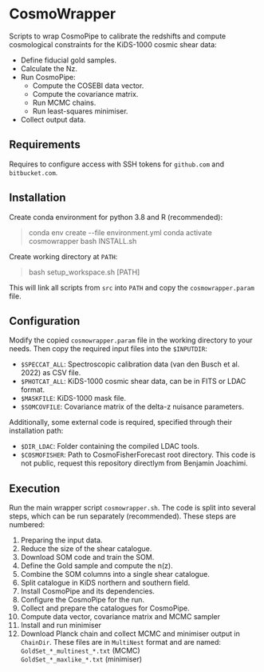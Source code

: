 # CosmoWrapper

Scripts to wrap CosmoPipe to calibrate the redshifts and compute cosmological
constraints for the KiDS-1000 cosmic shear data:
- Define fiducial gold samples.
- Calculate the Nz.
- Run CosmoPipe:
  - Compute the COSEBI data vector.
  - Compute the covariance matrix.
  - Run MCMC chains.
  - Run least-squares minimiser.
- Collect output data.

## Requirements

Requires to configure access with SSH tokens for `github.com` and
`bitbucket.com`.

## Installation

Create conda environment for python 3.8 and R (recommended):

> conda env create --file environment.yml
> conda activate cosmowrapper
> bash INSTALL.sh

Create working directory at `PATH`:

> bash setup_workspace.sh [PATH]

This will link all scripts from `src` into `PATH` and copy the
`cosmowrapper.param` file.

## Configuration

Modify the copied `cosmowrapper.param` file in the working directory to your
needs. Then copy the required input files into the `$INPUTDIR`:
- `$SPECCAT_ALL`: Spectroscopic calibration data (van den Busch et al. 2022) as
  CSV file.
- `$PHOTCAT_ALL`: KiDS-1000 cosmic shear data, can be in FITS or LDAC format.
- `$MASKFILE`: KiDS-1000 mask file.
- `$SOMCOVFILE`: Covariance matrix of the delta-z nuisance parameters.

Additionally, some external code is required, specified through their
installation path:
- `$DIR_LDAC`: Folder containing the compiled LDAC tools.
- `$COSMOFISHER`: Path to CosmoFisherForecast root directory. This code is not
  public, request this repository directlym from Benjamin Joachimi.

## Execution

Run the main wrapper script `cosmowrapper.sh`. The code is split into several
steps, which can be run separately (recommended). These steps are numbered:
 1) Preparing the input data.
 2) Reduce the size of the shear catalogue.
 3) Download SOM code and train the SOM.
 4) Define the Gold sample and compute the n(z).
 5) Combine the SOM columns into a single shear catalogue.
 6) Split catalogue in KiDS northern and southern field.
 7) Install CosmoPipe and its dependencies.
 8) Configure the CosmoPipe for the run.
 9) Collect and prepare the catalogues for CosmoPipe.
10) Compute data vector, covariance matrix and MCMC sampler
11) Install and run minimiser
12) Download Planck chain and collect MCMC and minimiser output in `ChainDir`.
    These files are in `MultiNest` format and are named:  
    `GoldSet_*_multinest_*.txt` (MCMC)  
    `GoldSet_*_maxlike_*.txt` (minimiser)
